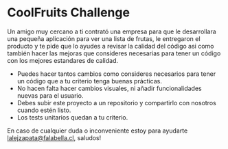 # CoolFruits Challenge

Un amigo muy cercano a ti contrató una empresa para que le desarrollara una pequeña aplicación para ver una lista de frutas, le entregaron el producto y te pide que lo ayudes a revisar la calidad del código asi como también hacer las mejoras que consideres necesarias para tener un código con los mejores estandares de calidad.

* Puedes hacer tantos cambios como consideres necesarios para tener un código que a tu criterio tenga buenas prácticas.
* No hacen falta hacer cambios visuales, ni añadir funcionalidades nuevas para el usuario.
* Debes subir este proyecto a un repositorio y compartirlo con nosotros cuando estén listo.
* Los tests unitarios quedan a tu criterio.

En caso de cualquier duda o inconveniente estoy para ayudarte lalejzapata@falabella.cl, saludos!
